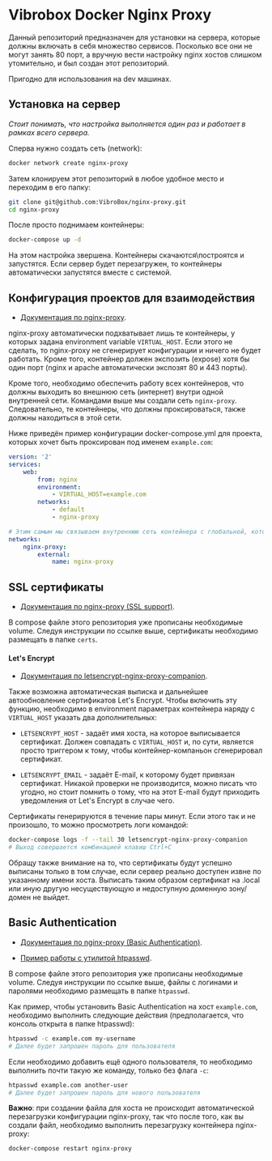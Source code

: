 # Vibrobox Docker Nginx Proxy

Данный репозиторий предназначен для установки на сервера, которые должны включать в себя
множество сервисов. Посколько все они не могут занять 80 порт, а вручную вести настройку
nginx хостов слишком утомительно, и был создан этот репозиторий.

Пригодно для использования на dev машинах.

## Установка на сервер

_Стоит понимать, что настройка выполняется один раз и работает в рамках всего сервера._

Сперва нужно создать сеть (network):

```sh
docker network create nginx-proxy
```

Затем клонируем этот репозиторий в любое удобное место и переходим в его папку:

```sh
git clone git@github.com:VibroBox/nginx-proxy.git
cd nginx-proxy
```

После просто поднимаем контейнеры:

```sh
docker-compose up -d
```

На этом настройка звершена. Контейнеры скачаются\построятся и запустятся. Если сервер будет
перезагружен, то контейнеры автоматически запустятся вместе с системой.

## Конфигурация проектов для взаимодействия

* [Документация по nginx-proxy](https://github.com/jwilder/nginx-proxy#usage).

nginx-proxy автоматически подхватывает лишь те контейнеры, у которых задана environment
variable `VIRTUAL_HOST`. Если этого не сделать, то nginx-proxy не сгенерирует конфигурации
и ничего не будет работать. Кроме того, контейнер должен экспозить (expose) хотя бы один
порт (nginx и apache автоматически экспозят 80 и 443 порты).

Кроме того, необходимо обеспечить работу всех контейнеров, что должны выходить во внешнюю
сеть (интернет) внутри одной внутренней сети. Командами выше мы создали сеть `nginx-proxy`.
Следовательно, те контейнеры, что должны проксироваться, также должны находиться в этой
сети.

Ниже приведён пример конфигурации docker-compose.yml для проекта, которых хочет быть
проксирован под именем `example.com`:

```yml
version: '2'
services:
    web:
        from: nginx
        environment:
            - VIRTUAL_HOST=example.com
        networks:
            - default
            - nginx-proxy

# Этим самым мы связываем внутреннюю сеть контейнера с глобальной, которую мы создали ранее
networks:
    nginx-proxy:
        external:
            name: nginx-proxy
```

## SSL сертификаты

* [Документация по nginx-proxy (SSL support)](https://github.com/jwilder/nginx-proxy#ssl-support).

В compose файле этого репозитория уже прописаны необходимые volume. Следуя инструкции
по ссылке выше, сертификаты необходимо размещать в папке `certs`.

#### Let's Encrypt

* [Документация по letsencrypt-nginx-proxy-companion](https://github.com/JrCs/docker-letsencrypt-nginx-proxy-companion).

Также возможна автоматическая выписка и дальнейшее автообновление сертификатов
Let's Encrypt. Чтобы включить эту функцию, необходимо в environment параметрах
контейнера наряду с `VIRTUAL_HOST` указать два дополнительных:

* `LETSENCRYPT_HOST` - задаёт имя хоста, на которое выписывается сертификат.
  Должен совпадать с `VIRTUAL_HOST` и, по сути, является просто триггером к тому,
  чтобы контейнер-компаньон сгенерировал сертификат.
 
* `LETSENCRYPT_EMAIL` - задаёт E-mail, к которому будет привязан сертификат.
  Никакой проверки не производится, можно писать что угодно, но стоит помнить о тому,
  что на этот E-mail будут приходить уведомления от Let's Encrypt в случае чего.

Сертификаты генерируются в течение пары минут. Если этого так и не произошло, то можно
просмотреть логи командой:

```sh
docker-compose logs -f --tail 30 letsencrypt-nginx-proxy-companion
# Выход совершается комбинацией клавиш Ctrl+C
```

Обращу также внимание на то, что сертификаты будут успешно выписаны только в том
случае, если сервер реально доступен извне по указанному имени хоста. Выписать таким
образом сертификат на .local или иную другую несуществующую и недоступную доменную
зону/домен не выйдет.

## Basic Authentication

* [Документация по nginx-proxy (Basic Authentication)](https://github.com/jwilder/nginx-proxy#basic-authentication-support).

* [Пример работы с утилитой htpasswd](http://www.cyberciti.biz/faq/create-update-user-authentication-files/).

В compose файле этого репозитория уже прописаны необходимые volume. Следуя инструкции
по ссылке выше, файлы с логинами и паролями необходимо размещать в папке `htpasswd`.

Как пример, чтобы установить Basic Authentication на хост `example.com`, необходимо
выполнить следующие действия (предполагается, что консоль открыта в папке htpasswd):

```sh
htpasswd -c example.com my-username
# Далее будет запрошен пароль для пользователя
```

Если необходимо добавить ещё одного пользователя, то необходимо выполнить почти
такую же команду, только без флага `-c`:

```sh
htpasswd example.com another-user
# Далее будет запрошен пароль для нового пользователя
```

**Важно**: при создании файла для хоста не происходит автоматической перезагрузки
конфигурации nginx-proxy, так что после того, как вы создали файл, необходимо
выполнить перезагрузку контейнера nginx-proxy:

```sh
docker-compose restart nginx-proxy
```
